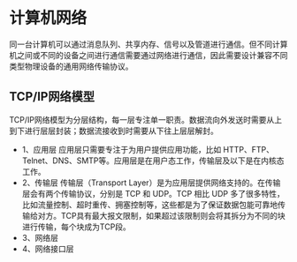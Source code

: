 # 计算机网络
同一台计算机可以通过消息队列、共享内存、信号以及管道进行通信。但不同计算机之间或不同的设备之间进行通信需要通过网络进行通信，因此需要设计兼容不同类型物理设备的通用网络传输协议。
## TCP/IP网络模型
TCP/IP网络模型为分层结构，每一层专注单一职责。数据流向外发送时需要从上到下进行层层封装；数据流接收到时需要从下往上层层解封。
- 1、应用层
应用层只需要专注于为用户提供应用功能，比如 HTTP、FTP、Telnet、DNS、SMTP等。应用层是在用户态工作，传输层及以下是在内核态工作。
- 2、传输层
传输层（Transport Layer）是为应用层提供网络支持的。在传输层会有两个传输协议，分别是 TCP 和 UDP。TCP 相比 UDP 多了很多特性，比如流量控制、超时重传、拥塞控制等，这些都是为了保证数据包能可靠地传输给对方。TCP具有最大报文限制，如果超过该限制则会将其拆分为不同的块进行传输，每个块成为TCP段。
- 3、网络层
- 4、网络接口层